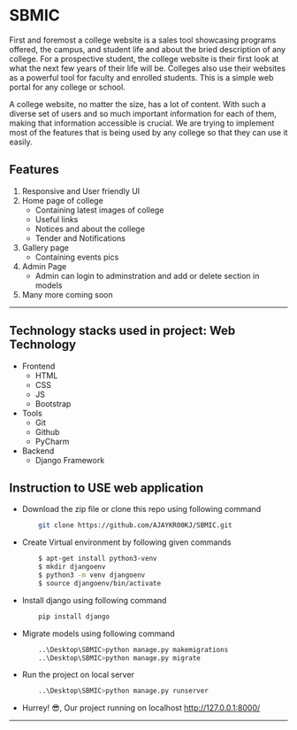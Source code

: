 # SBMIC

First and foremost a college website is a sales tool showcasing programs offered, the campus, and student life and about the bried description of any college. For a prospective student, the college website is their first look at what the next few years of their life will be. Colleges also use their websites as a powerful tool for faculty and enrolled 
students. This is a simple web portal for any college or school.

A college website, no matter the size, has a lot of content. With such a diverse set of users and so much important information for each of them, making that information accessible is crucial. We are trying to implement most of the 
features that is being used by any college so that they can use it easily.
    

## Features

1. Responsive and User friendly UI
2. Home page of college
   * Containing latest images of college
   * Useful links
   * Notices and about the college
   * Tender and Notifications
3. Gallery page
   * Containing events pics 
4. Admin Page
   * Admin can login to adminstration and add or delete section in models
5. Many more coming soon

---

## Technology stacks used in project: Web Technology
*  Frontend
   * HTML
   * CSS
   * JS
   * Bootstrap
*  Tools
   * Git
   * Github
   * PyCharm
*  Backend
   * Django Framework 
   
## Instruction to USE web application

*  Download the zip file or clone this repo using following command
   
     ``` bash
         git clone https://github.com/AJAYKR00KJ/SBMIC.git
     ```
*  Create Virtual environment by following given commands
     ``` bash
         $ apt-get install python3-venv  
         $ mkdir djangoenv 
         $ python3 -m venv djangoenv  
         $ source djangoenv/bin/activate 
     ```    
         
*  Install django using following command
     ``` bash
         pip install django 
     ```
*  Migrate models using following command
     ``` bash
         ..\Desktop\SBMIC>python manage.py makemigrations
         ..\Desktop\SBMIC>python manage.py migrate 
     ```     
*  Run the project on local server
     ``` bash
         ..\Desktop\SBMIC>python manage.py runserver 
     ```  
*  Hurrey! 😎, Our project running on localhost http://127.0.0.1:8000/

---
     
     

    

   
   
